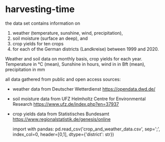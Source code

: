 # harvesting-time

the data set contains information on 

1) weather (temperature, sunshine, wind, precipitation), 
2) soil moisture (surface an deep), and
3) crop yields for ten crops 
4) for each of the German districts (Landkreise) between 1999 and 2020. 

Weather and soil data on monthly basis, crop yields for each year. 
Temperature in °C (mean), Sunshine in hours, wind in in Bft (mean), precipitation in mm

all data gathered from public and open access sources:
- weather data from Deutscher Wetterdienst 
  https://opendata.dwd.de/
- soil moisture data from UFZ Helmholtz Centre for Environmental Research 
  https://www.ufz.de/index.php?en=37937
- crop yields data from Statistisches Bundesamt
  https://www.regionalstatistik.de/genesis/online
  
  import with pandas:
  pd.read_csv('crop_and_weather_data.csv', sep=';', index_col=0, header=[0,1], dtype={'district': str})
